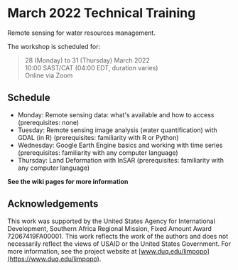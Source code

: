 # March 2022 Technical Training  
Remote sensing for water resources management.  

The workshop is scheduled for:  
> 28 (Monday) to 31 (Thursday) March 2022  
> 10:00 SAST/CAT (04:00 EDT, duration varies)  
> Online via Zoom  

## Schedule  
- Monday: Remote sensing data: what's available and how to access (prerequisites: none)  
- Tuesday: Remote sensing image analysis (water quantification) with GDAL (in R) (prerequisites: familiarity with R or Python)  
- Wednesday: Google Earth Engine basics and working with time series (prerequisites: familiarity with any computer language)  
- Thursday: Land Deformation with InSAR (prerequisites: familiarity with any computer language)  

**See the wiki pages for more information**  

## Acknowledgements  
This work was supported by the United States Agency for International Development, Southern Africa Regional Mission, Fixed Amount Award 72067419FA00001. This work reflects the work of the authors and does not necessarily reflect the views of USAID or the United States Government.  For more information, see the project website at [www.duq.edu/limpopo](https://www.duq.edu/limpopo).  
